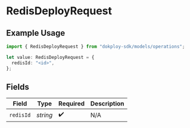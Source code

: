 # RedisDeployRequest

## Example Usage

```typescript
import { RedisDeployRequest } from "dokploy-sdk/models/operations";

let value: RedisDeployRequest = {
  redisId: "<id>",
};
```

## Fields

| Field              | Type               | Required           | Description        |
| ------------------ | ------------------ | ------------------ | ------------------ |
| `redisId`          | *string*           | :heavy_check_mark: | N/A                |